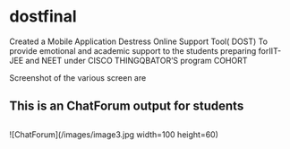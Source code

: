 
# dostfinal
Created a Mobile Application Destress Online Support Tool( DOST)
To provide emotional and academic support to the students preparing forIIT-JEE and NEET under CISCO THINGQBATOR’S program COHORT


Screenshot of the various screen are
## This is an ChatForum output for students <h2> 
![ChatForum](/images/image3.jpg width=100 height=60)
